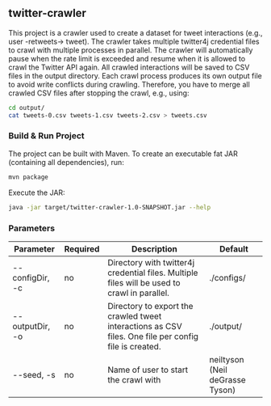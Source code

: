 ## twitter-crawler
This project is a crawler used to create a dataset for tweet interactions (e.g., user -retweets-> tweet). The crawler takes multiple twitter4j credential files to crawl with multiple processes in parallel. The crawler will automatically pause when the rate limit is exceeded and resume when it is allowed to crawl the Twitter API again. All crawled interactions will be saved to CSV files in the output directory. Each crawl process produces its own output file to avoid write conflicts during crawling. Therefore, you have to merge all crawled CSV files after stopping the crawl, e.g., using:

```bash
cd output/
cat tweets-0.csv tweets-1.csv tweets-2.csv > tweets.csv
``` 

### Build & Run Project
The project can be built with Maven. To create an executable fat JAR (containing all dependencies), run:
```bash
mvn package
```

Execute the JAR:
```bash
java -jar target/twitter-crawler-1.0-SNAPSHOT.jar --help
```

### Parameters
| Parameter        | Required | Description                        | Default |
| ---------------- | -------- | ---------------------------------- | ------- |
| --configDir, -c  | no       |Directory with twitter4j credential files. Multiple files will be used to crawl in parallel. | ./configs/ |
| --outputDir, -o  | no       |Directory to export the crawled tweet interactions as CSV files. One file per config file is created. | ./output/ |
| --seed, -s       | no       |Name of user to start the crawl with | neiltyson (Neil deGrasse Tyson) |
